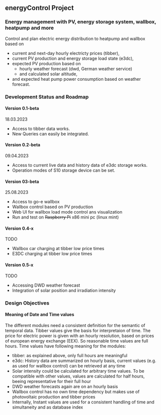  ## energyControl Project
### Energy management with PV, energy storage system, wallbox, heatpump and more
Control and plan electric energy distribution to heatpump and wallbox 
based on 
- current and next-day hourly electricty prices (tibber), 
- current PV production and energy storage load state (e3dc),
- expected PV production based on
  - hourly weather forecast (dwd, German weather service) 
  - and calculated solar altitude,
- and expected heat pump power consumption based on weather forecast.
### Development Status and Roadmap
#### Version 0.1-beta
18.03.2023 
* Access to tibber data works.
* New Queries can easily be integrated.
#### Version 0.2-beta
09.04.2023
* Access to current live data and history data of e3dc storage works. 
* Operation modes of S10 storage device can be set.
#### Version 03-beta
25.08.2023
* Access to go-e wallbox
* Wallbox control based on PV production
* Web UI for wallbox load mode control ans visualization
* Run and test on ~~Raspberry Pi~~ x86 mini pc (linux mint)
#### Version 0.4-x
TODO
* Wallbox car charging at tibber low price times
* E3DC charging at tibber low price times
#### Version 0.5-x
TODO
* Accessing DWD weather forecast
* Integration of solar position and irradiation intensity

### Design Objectives
#### Meaning of Date and Time values
The different modules need a consistent definition for the semantic of temporal data.
Tibber values give the basis for interpretaion of time.
The price for electric power is given with an hourly resolution, based on prices
of european energy exchange (EEX). So reasonable time values are full hours. 
Time values have following meaning for the modules:
- tibber: as explained above, only full hours are meaningful
- e3dc: History data are summarized on hourly basis, 
current values (e.g. as used for wallbox control) can be retrieved at any time
- Solar intensity could be calculated for arbitrary time values. To be compatible
with other values, values are calculated for half hours, beeing representative
for their full hour
- DWD weather forecasts again are on an hourly basis
- Wallbox control has no own time dependency but makes use of photovoltaic
production and tibber prices
- Internally, Instant values are used for a consistent handling of time and
simultaneity and as database index


